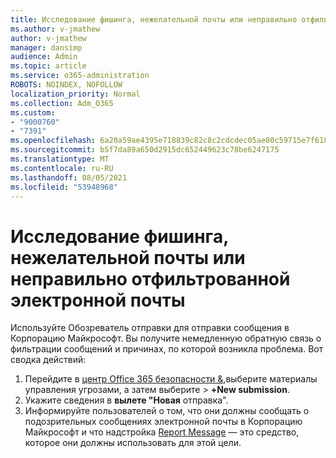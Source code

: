 ```yaml
---
title: Исследование фишинга, нежелательной почты или неправильно отфильтрованной электронной почты
ms.author: v-jmathew
author: v-jmathew
manager: dansimp
audience: Admin
ms.topic: article
ms.service: o365-administration
ROBOTS: NOINDEX, NOFOLLOW
localization_priority: Normal
ms.collection: Adm_O365
ms.custom:
- "9000760"
- "7391"
ms.openlocfilehash: 6a20a59ae4395e718839c82c8c2cdcdec05ae80c59715e7f618e75b9d5428b64
ms.sourcegitcommit: b5f7da89a650d2915dc652449623c78be6247175
ms.translationtype: MT
ms.contentlocale: ru-RU
ms.lasthandoff: 08/05/2021
ms.locfileid: "53948968"
---
```

# <a name="investigate-phishing-spam-or-incorrectly-filtered-email"></a>Исследование фишинга, нежелательной почты или неправильно отфильтрованной электронной почты

Используйте Обозреватель отправки для отправки сообщения в Корпорацию Майкрософт. Вы получите немедленную обратную связь о фильтрации сообщений и причинах, по которой возникла проблема. Вот сводка действий:

1. Перейдите в [центр Office 365 безопасности &,](https://go.microsoft.com/fwlink/p/?linkid=2077143)выберите материалы управления угрозами, а затем выберите  >   **+New submission**.
2. Укажите сведения в **вылете "Новая** отправка".
3. Информируйте пользователей о том, что они должны сообщать о подозрительных сообщениях электронной почты в Корпорацию Майкрософт и что надстройка [Report Message](https://go.microsoft.com/fwlink/?linkid=2092385) — это средство, которое они должны использовать для этой цели.
